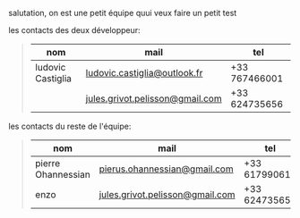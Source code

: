 salutation, on est une petit équipe quui veux faire un petit test

les contacts des deux développeur:
>|nom|mail|tel|
>|-|-|-|
>|ludovic Castiglia|ludovic.castiglia@outlook.fr|+33 767466001|
>||jules.grivot.pelisson@gmail.com|+33 624735656|

les contacts du reste de l'équipe:
>|nom|mail|tel|
>|-|-|-|
>|pierre Ohannessian|pierus.ohannessian@gmail.com|+33 617990619|
>|enzo|jules.grivot.pelisson@gmail.com|+33 624735656|
